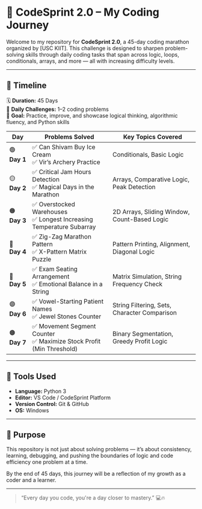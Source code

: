 # 🚀 CodeSprint 2.0 – My Coding Journey

Welcome to my repository for **CodeSprint 2.0**, a 45-day coding marathon organized by [USC KIIT]. This challenge is designed to sharpen problem-solving skills through daily coding tasks that span across logic, loops, conditionals, arrays, and more — all with increasing difficulty levels.

---

## 📅 Timeline
🗓️ **Duration:** 45 Days  
🧠 **Daily Challenges:** 1–2 coding problems  
🎯 **Goal:** Practice, improve, and showcase logical thinking, algorithmic fluency, and Python skills

| Day          | Problems Solved                                                         | Key Topics Covered                           |
| ------------ | ----------------------------------------------------------------------- | -------------------------------------------- |
| 🟢 **Day 1** | ✅ Can Shivam Buy Ice Cream <br> ✅ Vir’s Archery Practice                | Conditionals, Basic Logic                    |
| 🟡 **Day 2** | ✅ Critical Jam Hours Detection <br> ✅ Magical Days in the Marathon      | Arrays, Comparative Logic, Peak Detection    |
| 🟠 **Day 3** | ✅ Overstocked Warehouses <br> ✅ Longest Increasing Temperature Subarray | 2D Arrays, Sliding Window, Count-Based Logic |
| 🔷 **Day 4** | ✅ Zig-Zag Marathon Pattern <br> ✅ X-Pattern Matrix Puzzle               | Pattern Printing, Alignment, Diagonal Logic  |
| 🔵 **Day 5** | ✅ Exam Seating Arrangement <br> ✅ Emotional Balance in a String         | Matrix Simulation, String Frequency Check    |
| 🟣 **Day 6** | ✅ Vowel-Starting Patient Names <br> ✅ Jewel Stones Counter              | String Filtering, Sets, Character Comparison |
| 🟤 **Day 7** | ✅ Movement Segment Counter <br> ✅ Maximize Stock Profit (Min Threshold) | Binary Segmentation, Greedy Profit Logic     |

---

## 🔧 Tools Used

- **Language:** Python 3  
- **Editor:** VS Code / CodeSprint Platform  
- **Version Control:** Git & GitHub  
- **OS:** Windows

---

## 🎯 Purpose

This repository is not just about solving problems — it’s about consistency, learning, debugging, and pushing the boundaries of logic and code efficiency one problem at a time.

By the end of 45 days, this journey will be a reflection of my growth as a coder and a learner.

---

> “Every day you code, you're a day closer to mastery.” 💻🔥

